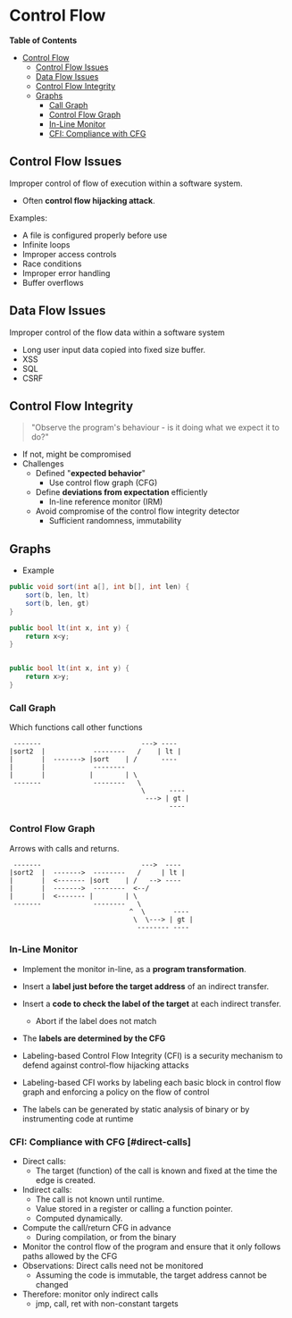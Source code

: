# Control Flow
<!-- markdown-toc start - Don't edit this section. Run M-x markdown-toc-refresh-toc -->
**Table of Contents**

- [Control Flow](#control-flow)
    - [Control Flow Issues](#control-flow-issues)
    - [Data Flow Issues](#data-flow-issues)
    - [Control Flow Integrity](#control-flow-integrity)
    - [Graphs](#graphs)
        - [Call Graph](#call-graph)
        - [Control Flow Graph](#control-flow-graph)
        - [In-Line Monitor](#in-line-monitor)
        - [CFI: Compliance with CFG](#cfi-compliance-with-cfg)

<!-- markdown-toc end -->

## Control Flow Issues 
Improper control of flow of execution within a software system.

* Often **control flow hijacking attack**.

Examples:
* A file is configured properly before use
* Infinite loops
* Improper access controls
* Race conditions
* Improper error handling 
* Buffer overflows

## Data Flow Issues
Improper control of the flow data within a software system
* Long user input data copied into fixed size buffer.
* XSS 
* SQL
* CSRF

## Control Flow Integrity
> "Observe the program's behaviour - is it doing what we expect it to do?"
  * If not, might be compromised
* Challenges
  * Defined "**expected behavior**"
    * Use control flow graph (CFG)
  * Define **deviations from expectation** efficiently
    * In-line reference monitor (IRM)
  * Avoid compromise of the control flow integrity detector
    * Sufficient randomness, immutability

## Graphs
* Example
```csharp
public void sort(int a[], int b[], int len) {
    sort(b, len, lt)
    sort(b, len, gt)
}

public bool lt(int x, int y) {
    return x<y;
}


public bool lt(int x, int y) {
    return x>y;
}
```

### Call Graph
Which functions call other functions

```
 -------                         ---> ----
|sort2  |            --------   /    | lt |
|       |  -------> |sort    | /      ----
|       |            -------- 
|       |           |        | \
 -------             --------   \
                                 \      ----
                                  ---> | gt |
                                        ----
```

### Control Flow Graph
Arrows with calls and returns.

```
 -------                         --->  ----
|sort2  |  ------->  --------   /     | lt |
|       |  <------- |sort    | /   --> ----
|       |  ------->  --------  <--/
|       |  <------- |        | \
 -------             --------   \
                              ^  \       ----
                               \  \---> | gt |
                                -------- ----
```

### In-Line Monitor
* Implement the monitor in-line, as a **program transformation**.
* Insert a **label just before the target address** of an indirect transfer.
* Insert a **code to check the label of the target** at each indirect transfer.
  * Abort if the label does not match
* The **labels are determined by the CFG**

* Labeling-based Control Flow Integrity (CFI) is a security mechanism to defend against control-flow hijacking attacks
* Labeling-based CFI works by labeling each basic block in control flow graph and enforcing a policy on the flow of control
* The labels can be generated by static analysis of binary or by instrumenting code at runtime

### CFI: Compliance with CFG [#direct-calls]
* Direct calls:
  * The target (function) of the call is known and fixed at the time the edge is created.
* Indirect calls:
  * The call is not known until runtime.
  * Value stored in a register or calling a function pointer.
  * Computed dynamically.
* Compute the call/return CFG in advance
  * During compilation, or from the binary
* Monitor the control flow of the program and ensure that it only follows paths allowed by the CFG
* Observations: Direct calls need not be monitored
  * Assuming the code is immutable, the target address cannot be changed
* Therefore: monitor only indirect calls
  * jmp, call, ret with non-constant targets
  
